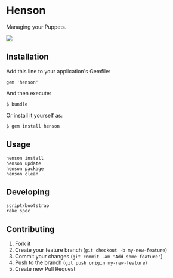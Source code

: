 # Henson

Managing your Puppets.

![](http://userserve-ak.last.fm/serve/_/83451/Jim+Henson.jpg)

## Installation

Add this line to your application's Gemfile:

    gem 'henson'

And then execute:

    $ bundle

Or install it yourself as:

    $ gem install henson

## Usage

```
henson install
henson update
henson package
henson clean
```

## Developing

```
script/bootstrap
rake spec
```

## Contributing

1. Fork it
2. Create your feature branch (`git checkout -b my-new-feature`)
3. Commit your changes (`git commit -am 'Add some feature'`)
4. Push to the branch (`git push origin my-new-feature`)
5. Create new Pull Request
